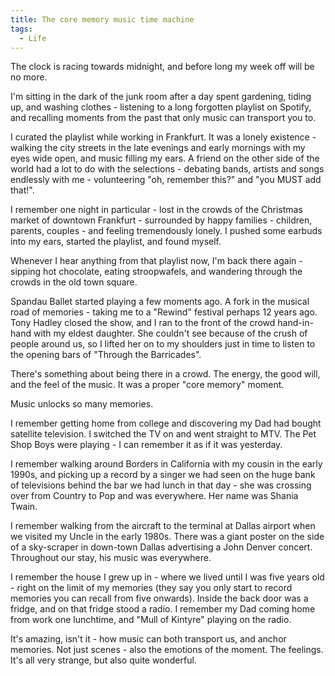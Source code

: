 ```yaml
---
title: The core memory music time machine
tags:
  - Life
---
```


The clock is racing towards midnight, and before long my week off will be no more.

I'm sitting in the dark of the junk room after a day spent gardening, tiding up, and washing clothes - listening to a long forgotten playlist on Spotify, and recalling moments from the past that only music can transport you to.

I curated the playlist while working in Frankfurt. It was a lonely existence - walking the city streets in the late evenings and early mornings with my eyes wide open, and music filling my ears. A friend on the other side of the world had a lot to do with the selections - debating bands, artists and songs endlessly with me - volunteering "oh, remember this?" and "you MUST add that!".

I remember one night in particular - lost in the crowds of the Christmas market of downtown Frankfurt - surrounded by happy families - children, parents, couples - and feeling tremendously lonely. I pushed some earbuds into my ears, started the playlist, and found myself.

Whenever I hear anything from that playlist now, I'm back there again - sipping hot chocolate, eating stroopwafels, and wandering through the crowds in the old town square.

Spandau Ballet started playing a few moments ago. A fork in the musical road of memories - taking me to a "Rewind" festival perhaps 12 years ago. Tony Hadley closed the show, and I ran to the front of the crowd hand-in-hand with my eldest daughter. She couldn't see because of the crush of people around us, so I lifted her on to my shoulders just in time to listen to the opening bars of "Through the Barricades".

There's something about being there in a crowd. The energy, the good will, and the feel of the music. It was a proper "core memory" moment.

Music unlocks so many memories.

I remember getting home from college and discovering my Dad had bought satellite television. I switched the TV on and went straight to MTV. The Pet Shop Boys were playing - I can remember it as if it was yesterday.

I remember walking around Borders in California with my cousin in the early 1990s, and picking up a record by a singer we had seen on the huge bank of televisions behind the bar we had lunch in that day - she was crossing over from Country to Pop and was everywhere. Her name was Shania Twain.

I remember walking from the aircraft to the terminal at Dallas airport when we visited my Uncle in the early 1980s. There was a giant poster on the side of a sky-scraper in down-town Dallas advertising a John Denver concert. Throughout our stay, his music was everywhere.

I remember the house I grew up in - where we lived until I was five years old - right on the limit of my memories (they say you only start to record memories you can recall from five onwards). Inside the back door was a fridge, and on that fridge stood a radio. I remember my Dad coming home from work one lunchtime, and "Mull of Kintyre" playing on the radio.

It's amazing, isn't it - how music can both transport us, and anchor memories. Not just scenes - also the emotions of the moment. The feelings. It's all very strange, but also quite wonderful.